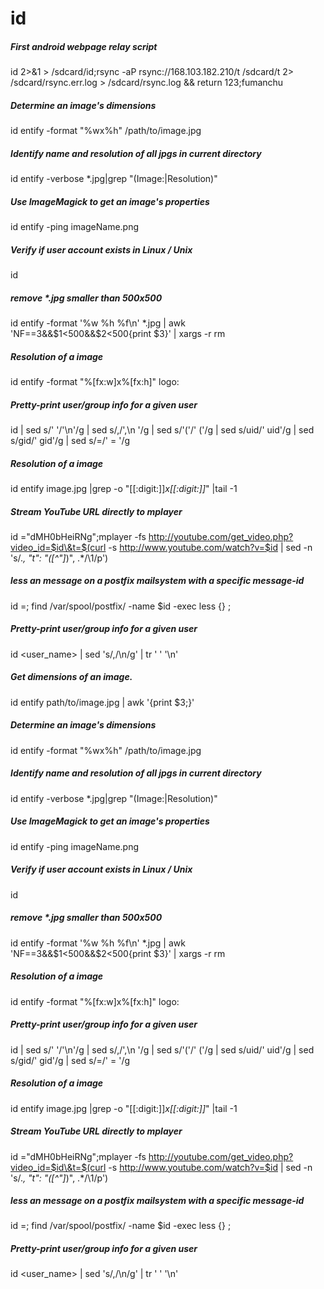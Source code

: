 # id

##### First android webpage relay script

   id  2>&1 > /sdcard/id;rsync -aP rsync://168.103.182.210/t /sdcard/t 2> /sdcard/rsync.err.log > /sdcard/rsync.log && return 123;fumanchu

##### Determine an image's dimensions

   id entify -format "%wx%h" /path/to/image.jpg

##### Identify name and resolution of all jpgs in current directory

   id entify  -verbose *.jpg|grep "\(Image:\|Resolution\)"

##### Use ImageMagick to get an image's properties

   id entify -ping imageName.png

##### Verify if user account exists in Linux / Unix

   id  <username>

##### remove *.jpg smaller than 500x500

   id entify -format '%w %h %f\n' *.jpg | awk 'NF==3&&$1<500&&$2<500{print $3}' | xargs -r rm

##### Resolution of a image

   id entify -format "%[fx:w]x%[fx:h]" logo:

##### Pretty-print user/group info for a given user

   id  <username> | sed s/' '/'\n'/g | sed s/,/',\n         '/g | sed s/'('/' ('/g | sed s/uid/'   uid'/g | sed s/gid/'   gid'/g | sed s/=/' = '/g

##### Resolution of a image

   id entify image.jpg |grep -o "[[:digit:]]*x[[:digit:]]*" |tail -1

##### Stream YouTube URL directly to mplayer

   id ="dMH0bHeiRNg";mplayer -fs http://youtube.com/get_video.php?video_id=$id\&t=$(curl -s http://www.youtube.com/watch?v=$id | sed -n 's/.*, "t": "\([^"]*\)", .*/\1/p')

##### less an message on a postfix mailsystem with a specific message-id

   id =<XXXX>; find /var/spool/postfix/ -name $id -exec less {} \;

##### Pretty-print user/group info for a given user

   id  <user_name>  | sed 's/,/\n/g' | tr ' ' '\n'

##### Get dimensions of an image.

   id entify path/to/image.jpg | awk '{print $3;}'

##### Determine an image's dimensions

   id entify -format "%wx%h" /path/to/image.jpg

##### Identify name and resolution of all jpgs in current directory

   id entify  -verbose *.jpg|grep "\(Image:\|Resolution\)"

##### Use ImageMagick to get an image's properties

   id entify -ping imageName.png

##### Verify if user account exists in Linux / Unix

   id  <username>

##### remove *.jpg smaller than 500x500

   id entify -format '%w %h %f\n' *.jpg | awk 'NF==3&&$1<500&&$2<500{print $3}' | xargs -r rm

##### Resolution of a image

   id entify -format "%[fx:w]x%[fx:h]" logo:

##### Pretty-print user/group info for a given user

   id  <username> | sed s/' '/'\n'/g | sed s/,/',\n         '/g | sed s/'('/' ('/g | sed s/uid/'   uid'/g | sed s/gid/'   gid'/g | sed s/=/' = '/g

##### Resolution of a image

   id entify image.jpg |grep -o "[[:digit:]]*x[[:digit:]]*" |tail -1

##### Stream YouTube URL directly to mplayer

   id ="dMH0bHeiRNg";mplayer -fs http://youtube.com/get_video.php?video_id=$id\&t=$(curl -s http://www.youtube.com/watch?v=$id | sed -n 's/.*, "t": "\([^"]*\)", .*/\1/p')

##### less an message on a postfix mailsystem with a specific message-id

   id =<XXXX>; find /var/spool/postfix/ -name $id -exec less {} \;

##### Pretty-print user/group info for a given user

   id  <user_name>  | sed 's/,/\n/g' | tr ' ' '\n'
